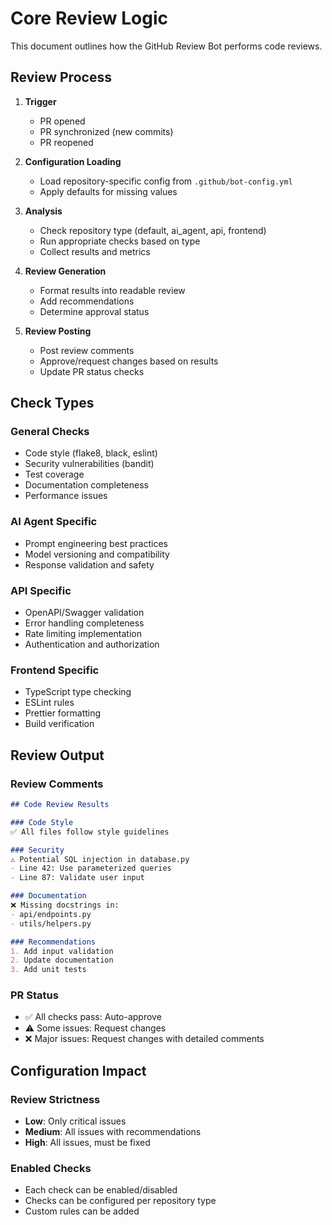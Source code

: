 # Core Review Logic

This document outlines how the GitHub Review Bot performs code reviews.

## Review Process

1. **Trigger**
   - PR opened
   - PR synchronized (new commits)
   - PR reopened

2. **Configuration Loading**
   - Load repository-specific config from `.github/bot-config.yml`
   - Apply defaults for missing values

3. **Analysis**
   - Check repository type (default, ai_agent, api, frontend)
   - Run appropriate checks based on type
   - Collect results and metrics

4. **Review Generation**
   - Format results into readable review
   - Add recommendations
   - Determine approval status

5. **Review Posting**
   - Post review comments
   - Approve/request changes based on results
   - Update PR status checks

## Check Types

### General Checks
- Code style (flake8, black, eslint)
- Security vulnerabilities (bandit)
- Test coverage
- Documentation completeness
- Performance issues

### AI Agent Specific
- Prompt engineering best practices
- Model versioning and compatibility
- Response validation and safety

### API Specific
- OpenAPI/Swagger validation
- Error handling completeness
- Rate limiting implementation
- Authentication and authorization

### Frontend Specific
- TypeScript type checking
- ESLint rules
- Prettier formatting
- Build verification

## Review Output

### Review Comments
```markdown
## Code Review Results

### Code Style
✅ All files follow style guidelines

### Security
⚠️ Potential SQL injection in database.py
- Line 42: Use parameterized queries
- Line 87: Validate user input

### Documentation
❌ Missing docstrings in:
- api/endpoints.py
- utils/helpers.py

### Recommendations
1. Add input validation
2. Update documentation
3. Add unit tests
```

### PR Status
- ✅ All checks pass: Auto-approve
- ⚠️ Some issues: Request changes
- ❌ Major issues: Request changes with detailed comments

## Configuration Impact

### Review Strictness
- **Low**: Only critical issues
- **Medium**: All issues with recommendations
- **High**: All issues, must be fixed

### Enabled Checks
- Each check can be enabled/disabled
- Checks can be configured per repository type
- Custom rules can be added 